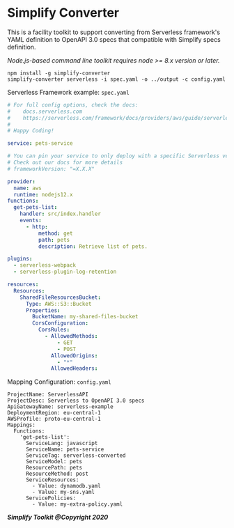 # Simplify Converter
  
This is a facility toolkit to support converting from Serverless framework's YAML definition to OpenAPI 3.0 specs that compatible with Simplify specs definition.

*Node.js-based command line toolkit requires node >= 8.x version or later.*

```
npm install -g simplify-converter
simplify-converter serverless -i spec.yaml -o ../output -c config.yaml
```

Serverless Framework example: `spec.yaml`

```yaml
# For full config options, check the docs:
#    docs.serverless.com
#    https://serverless.com/framework/docs/providers/aws/guide/serverless.yml/
#
# Happy Coding!

service: pets-service

# You can pin your service to only deploy with a specific Serverless version
# Check out our docs for more details
# frameworkVersion: "=X.X.X"

provider:
  name: aws
  runtime: nodejs12.x
functions:
  get-pets-list:
    handler: src/index.handler
    events:
      - http:
          method: get
          path: pets
          description: Retrieve list of pets.

plugins:
  - serverless-webpack
  - serverless-plugin-log-retention

resources:
  Resources:
    SharedFileResourcesBucket:
      Type: AWS::S3::Bucket
      Properties:
        BucketName: my-shared-files-bucket
        CorsConfiguration:
          CorsRules:
            - AllowedMethods:
                - GET
                - POST
              AllowedOrigins:
                - "*"
              AllowedHeaders:
```

Mapping Configuration: `config.yaml`

```
ProjectName: ServerlessAPI
ProjectDesc: Serverless to OpenAPI 3.0 specs
ApiGatewayName: serverless-example
DeploymentRegion: eu-central-1
AWSProfile: proto-eu-central-1
Mappings:
  Functions:
    'get-pets-list':
      ServiceLang: javascript
      ServiceName: pets-service
      ServiceTag: serverless-converted
      ServiceModel: pets
      ResourcePath: pets
      ResourceMethod: post
      ServiceResources:
        - Value: dynamodb.yaml
        - Value: my-sns.yaml
      ServicePolicies:
        - Value: my-extra-policy.yaml
```
***Simplify Toolkit @Copyright 2020***
